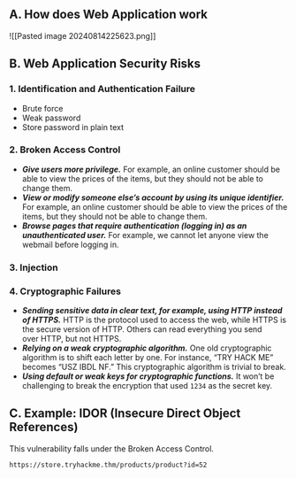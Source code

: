 ## A. How does Web Application work

![[Pasted image 20240814225623.png]]

## B. Web Application Security Risks
### 1. Identification and Authentication Failure
- Brute force
- Weak password
- Store password in plain text
### 2. Broken Access Control
- ***Give users more privilege.*** For example, an online customer should be able to view the prices of the items, but they should not be able to change them.
- ***View or modify someone else’s account by using its unique identifier.*** For example, an online customer should be able to view the prices of the items, but they should not be able to change them.
- ***Browse pages that require authentication (logging in) as an unauthenticated user.*** For example, we cannot let anyone view the webmail before logging in.
### 3. Injection
### 4. Cryptographic Failures
- ***Sending sensitive data in clear text, for example, using HTTP instead of HTTPS.*** HTTP is the protocol used to access the web, while HTTPS is the secure version of HTTP. Others can read everything you send over HTTP, but not HTTPS.
- ***Relying on a weak cryptographic algorithm.*** One old cryptographic algorithm is to shift each letter by one. For instance, “TRY HACK ME” becomes “USZ IBDL NF.” This cryptographic algorithm is trivial to break.
- ***Using default or weak keys for cryptographic functions.*** It won’t be challenging to break the encryption that used `1234` as the secret key.
## C. Example: IDOR (Insecure Direct Object References)
This vulnerability falls under the Broken Access Control. 
```
https://store.tryhackme.thm/products/product?id=52
```